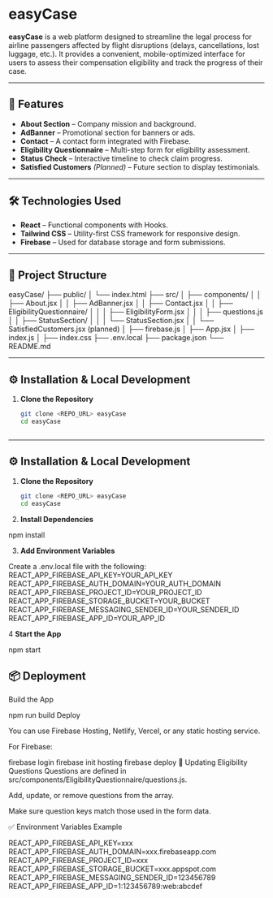# easyCase

**easyCase** is a web platform designed to streamline the legal process for airline passengers affected by flight disruptions (delays, cancellations, lost luggage, etc.). It provides a convenient, mobile-optimized interface for users to assess their compensation eligibility and track the progress of their case.

---

## 🚀 Features

- **About Section** – Company mission and background.
- **AdBanner** – Promotional section for banners or ads.
- **Contact** – A contact form integrated with Firebase.
- **Eligibility Questionnaire** – Multi-step form for eligibility assessment.
- **Status Check** – Interactive timeline to check claim progress.
- **Satisfied Customers** *(Planned)* – Future section to display testimonials.

---

## 🛠️ Technologies Used

- **React** – Functional components with Hooks.
- **Tailwind CSS** – Utility-first CSS framework for responsive design.
- **Firebase** – Used for database storage and form submissions.

---

## 📁 Project Structure

easyCase/
├── public/
│ └── index.html
├── src/
│ ├── components/
│ │ ├── About.jsx
│ │ ├── AdBanner.jsx
│ │ ├── Contact.jsx
│ │ ├── EligibilityQuestionnaire/
│ │ │ ├── EligibilityForm.jsx
│ │ │ ├── questions.js
│ │ ├── StatusSection/
│ │ │ └── StatusSection.jsx
│ │ └── SatisfiedCustomers.jsx (planned)
│ ├── firebase.js
│ ├── App.jsx
│ ├── index.js
│ ├── index.css
├── .env.local
├── package.json
└── README.md


---

## ⚙️ Installation & Local Development

1. **Clone the Repository**
   ```bash
   git clone <REPO_URL> easyCase
   cd easyCase



---

## ⚙️ Installation & Local Development

1. **Clone the Repository**
   ```bash
   git clone <REPO_URL> easyCase
   cd easyCase


2. **Install Dependencies**

npm install

3. **Add Environment Variables**

Create a .env.local file with the following:
REACT_APP_FIREBASE_API_KEY=YOUR_API_KEY
REACT_APP_FIREBASE_AUTH_DOMAIN=YOUR_AUTH_DOMAIN
REACT_APP_FIREBASE_PROJECT_ID=YOUR_PROJECT_ID
REACT_APP_FIREBASE_STORAGE_BUCKET=YOUR_BUCKET
REACT_APP_FIREBASE_MESSAGING_SENDER_ID=YOUR_SENDER_ID
REACT_APP_FIREBASE_APP_ID=YOUR_APP_ID


4 **Start the App**

npm start




## 📦 Deployment

Build the App


npm run build
Deploy

You can use Firebase Hosting, Netlify, Vercel, or any static hosting service.

For Firebase:


firebase login
firebase init hosting
firebase deploy
🔄 Updating Eligibility Questions
Questions are defined in src/components/EligibilityQuestionnaire/questions.js.

Add, update, or remove questions from the array.

Make sure question keys match those used in the form data.

✅ Environment Variables Example

REACT_APP_FIREBASE_API_KEY=xxx
REACT_APP_FIREBASE_AUTH_DOMAIN=xxx.firebaseapp.com
REACT_APP_FIREBASE_PROJECT_ID=xxx
REACT_APP_FIREBASE_STORAGE_BUCKET=xxx.appspot.com
REACT_APP_FIREBASE_MESSAGING_SENDER_ID=123456789
REACT_APP_FIREBASE_APP_ID=1:123456789:web:abcdef